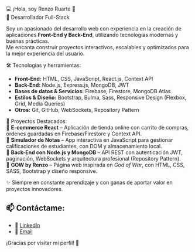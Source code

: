 💻 ¡Hola, soy Renzo Ruarte 👋  
🚀 Desarrollador Full-Stack  

Soy un apasionado del desarrollo web con experiencia en la creación de aplicaciones **Front-End y Back-End**, utilizando tecnologías modernas y buenas prácticas.  
Me encanta construir proyectos interactivos, escalables y optimizados para la mejor experiencia del usuario.  

🛠️ Tecnologías y herramientas:  
- **Front-End:** HTML, CSS, JavaScript, React.js, Context API  
- **Back-End:** Node.js, Express.js, MongoDB, JWT  
- **Bases de datos & Servicios:** Firebase, Firestore, MongoDB Atlas  
- **Estilos & Diseño:** Bootstrap, Bulma, Sass, Responsive Design (Flexbox, Grid, Media Queries)  
- **Otros:** Git, GitHub, WebSockets, Repository Pattern  

📌 Proyectos Destacados:  
🔹 **E-commerce React** – Aplicación de tienda online con carrito de compras, órdenes guardadas en Firebase/Firestore y Context API.  
🔹 **Simulador de Notas** – App interactiva en JavaScript para gestionar calificaciones de estudiantes, con DOM y almacenamiento local.  
🔹 **Back-End con Node.js y MongoDB** – API REST con autenticación JWT, paginación, WebSockets y arquitectura profesional (Repository Pattern).  
🔹 **GOW by Renzo** – Página web inspirada en *God of War*, con HTML, CSS, SASS, Bootstrap y diseño responsive.  

✨ Siempre en constante aprendizaje y con ganas de aportar valor en proyectos innovadores.  

## 📫 Contáctame:
- 💼 [LinkedIn](www.linkedin.com/in/renzo-ruarte) 
- 📧 [Email](renzo.ruarte7@gmail.com)

¡Gracias por visitar mi perfil! 🚀
